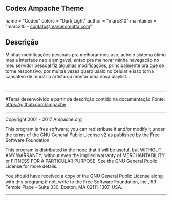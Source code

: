 ## Codex Ampache Theme ##

name = "Codex"
colors = "Dark,Light"
author = "marc310"
maintainer = "marc310 - contato@marcelomotta.com"

## Descrição

Minhas modificações pessoais pra melhorar meu uso, acho o sistema ótimo mas a interface nao é amigavel, entao pra melhorar minha navegação no meu servidor pessoal fiz algumas modificações, principalmente pra que se torne responsivo, por muitas vezes quero usalo no celular e isso torna cansativo de mudar o artista ou montar uma nova playlist...

#
#
#
*************************************************************************************

#Tema desenvolvido a partir da descrição contido na documentação
Fonte: https://github.com/ampache

*************************************************************************************

Copyright 2001 - 2017 Ampache.org

This program is free software; you can redistribute it and/or
modify it under the terms of the GNU General Public License v2
as published by the Free Software Foundation.

This program is distributed in the hope that it will be useful,
but WITHOUT ANY WARRANTY; without even the implied warranty of
MERCHANTABILITY or FITNESS FOR A PARTICULAR PURPOSE.  See the
GNU General Public License for more details.

You should have received a copy of the GNU General Public License
along with this program; if not, write to the Free Software
Foundation, Inc., 59 Temple Place - Suite 330, Boston, MA  02111-1307, USA.

*************************************************************************************
